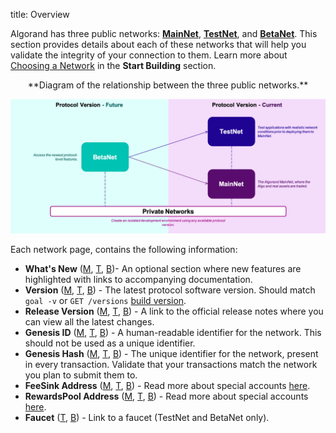 title: Overview

Algorand has three public networks: [**MainNet**](mainnet), [**TestNet**](testnet), and [**BetaNet**](betanet). This section provides details about each of these networks that will help you validate the integrity of your connection to them. Learn more about [Choosing a Network](../../archive/build-apps/setup#choosing-a-network) in the **Start Building** section. 

<center>
**Diagram of the relationship between the three public networks.**

![Algorand Public Networks](../../imgs/network.png)

</center>

Each network page, contains the following information:

- **What's New** ([M](mainnet#whats-new), [T](testnet#whats-new), [B](betanet#whats-new))- An optional section where new features are highlighted with links to accompanying documentation.
- **Version** ([M](mainnet#version), [T](testnet#version), [B](betanet#version)) - The latest protocol software version.  Should match `goal -v` or `GET /versions` [build version](../../rest-apis/algod/v2#buildversion).
- **Release Version** ([M](mainnet#release-version), [T](testnet#release-version), [B](betanet#release-version)) - A link to the official release notes where you can view all the latest changes.
- **Genesis ID** ([M](mainnet#genesis-id), [T](testnet#genesis-id), [B](betanet#genesis-id)) - A human-readable identifier for the network. This should not be used as a unique identifier.
- **Genesis Hash** ([M](mainnet#genesis-hash), [T](testnet#genesis-hash), [B](betanet#genesis-hash)) - The unique identifier for the network, present in every transaction. Validate that your transactions match the network you plan to submit them to.
- **FeeSink Address** ([M](mainnet#feesink-address), [T](testnet#feesink-address), [B](betanet#feesink-address)) - Read more about special accounts [here](../accounts#special-accounts).
- **RewardsPool Address** ([M](mainnet#rewardspool-address), [T](testnet#rewardspool-address), [B](betanet#rewardspool-address)) - Read more about special accounts [here](../accounts#special-accounts).
- **Faucet** ([T](testnet#faucet), [B](betanet#faucet)) - Link to a faucet (TestNet and BetaNet only).


